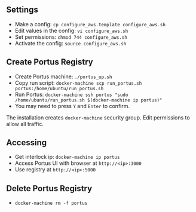 ## Settings
* Make a config: `cp configure_aws.template configure_aws.sh`
* Edit values in the config: `vi configure_aws.sh`
* Set permissions: `chmod 744 configure_aws.sh`
* Activate the config: `source configure_aws.sh`

## Create Portus Registry
* Create Portus machine: `./portus_up.sh`  
* Copy run script: `docker-machine scp run_portus.sh portus:/home/ubuntu/run_portus.sh`  
* Run Portus: `docker-machine ssh portus "sudo /home/ubuntu/run_portus.sh $(docker-machine ip portus)"`
* You may need to press `Y` and `Enter` to confirm.

The installation creates `docker-machine` security group. Edit permissions to allow all traffic.

## Accessing  
* Get interlock ip: `docker-machine ip portus`  
* Access Portus UI with browser at `http://<ip>:3000`  
* Use registry at `http://<ip>:5000`

## Delete Portus Registry  
* `docker-machine rm -f portus`
